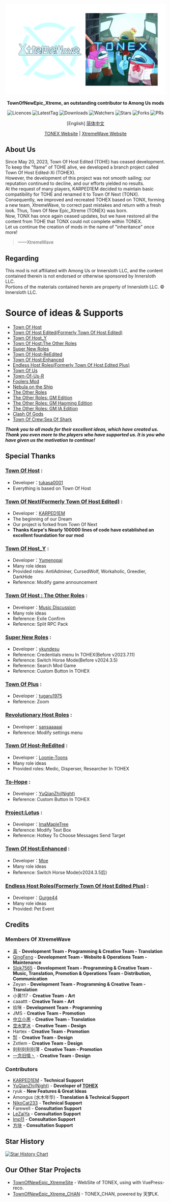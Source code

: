 <div align="center">
	
![XtremeWave-TONEX](Assets/XtremeWave-TONEX.png)

**TownOfNewEpic_Xtreme, an outstanding contributor to Among Us mods**

<img src="https://badgen.net/github/license/XtremeWave/TownOfNewEpic_Xtreme" alt="Licences">
<img src="https://badgen.net/github/tag/XtremeWave/TownOfNewEpic_Xtreme" alt="LatestTag">
<img src="https://badgen.net/github/assets-dl/XtremeWave/TownOfNewEpic_Xtreme" alt="Downloads">
<img src="https://badgen.net/github/watchers/XtremeWave/TownOfNewEpic_Xtreme" alt="Watchers">
<img src="https://badgen.net/github/stars/XtremeWave/TownOfNewEpic_Xtreme" alt="Stars">
<img src="https://badgen.net/github/forks/XtremeWave/TownOfNewEpic_Xtreme" alt="Forks">
<img src="https://badgen.net/github/prs/XtremeWave/TownOfNewEpic_Xtreme" alt="PRs">

[English] [简体中文](README_zh.md)

[TONEX Website](https://tonex.cc) | [XtremeWave Website](https://www.xtreme.net.cn)

</div>

## About Us
Since May 20, 2023, Town Of Host Edited (TOHE) has ceased development. To keep the "flame" of TOHE alive, we developed a branch project called Town Of Host Edited-Xi (TOHEX).<br>
However, the development of this project was not smooth sailing; our reputation continued to decline, and our efforts yielded no results.<br>
At the request of many players, KARPED1EM decided to maintain basic compatibility for TOHE and renamed it to Town Of Next (TONX).<br>
Consequently, we improved and recreated TOHEX based on TONX, forming a new team, XtremeWave, to correct past mistakes and return with a fresh look. Thus, Town Of New Epic_Xtreme (TONEX) was born.<br>
Now, TONX has once again ceased updates, but we have restored all the content from TOHE that TONX could not complete within TONEX.<br>
Let us continue the creation of mods in the name of "inheritance" once more!
> ——XtremeWave

## Regarding
This mod is not affiliated with Among Us or Innersloth LLC, and the content contained therein is not endorsed or otherwise sponsored by Innersloth LLC.<br>
Portions of the materials contained herein are property of Innersloth LLC. © Innersloth LLC.

# Source of ideas & Supports
 - [Town Of Host](https://github.com/tukasa0001/TownOfHost)
 - [Town Of Host Edited(Formerly Town Of Host Edited)](https://github.com/KARPED1EM/TownOfHostEdited)
 - [Town Of Host_Y](https://github.com/Yumenopai/TownOfHost_Y)
 - [Town Of Host:The Other Roles](https://github.com/music-discussion/TownOfHost-TheOtherRoles)
 - [Super New Roles](https://github.com/ykundesu/SuperNewRoles)
 - [Town Of Host-ReEdited](https://github.com/Loonie-Toons/TownOfHost-ReEdited)
 - [Town Of Host:Enhanced](https://github.com/0xDrMoe/TownofHost-Enhanced)
 - [Endless Host Roles(Formerly Town Of Host Edited Plus)](https://github.com/Gurge44/EndlessHostRoles)
 - [Town Of Us](https://github.com/Loonie-Toons/TownOfHost-ReEdited)
 - [Town-Of-Us-R](https://github.com/eDonnes124/Town-Of-Us-R)
 - [Foolers Mod](https://github.com/MengTube/Foolers-Mod)
 - [Nebula on the Ship](https://github.com/Dolly1016/Nebula)
 - [The Other Roles](https://github.com/TheOtherRolesAU/TheOtherRoles)
 - [The Other Roles: GM Edition](https://github.com/yukinogatari/TheOtherRoles-GM)
 - [The Other Roles: GM Haoming Edition](https://github.com/haoming37/TheOtherRoles-GM-Haoming)
 - [The Other Roles: GM IA Edition](https://github.com/dabao40/TheOtherRolesGMIA)
 - [Clash Of Gods](https://github.com/CognifyDev/ClashOfGods)
 - [Town Of Crew:Sea Of Shark](https://github.com/yiTOC/TOCS)
 
***Thank you to all mods for their excellent ideas, which have created us.***<br>
***Thank you even more to the players who have supported us. It is you who have given us the motivation to continue!***

## Special Thanks
### [Town Of Host](https://github.com/tukasa0001/TownOfHost) :
 - Developer：[tukasa0001](https://github.com/tukasa0001)
 - Everything is based on Town Of Host
### [Town Of Next(Formerly Town Of Host Edited)](https://github.com/KARPED1EM/TownOfHostEdited) : 
 - Developer：[KARPED1EM](https://github.com/KARPED1EM)
 - The beginning of our Dream
 - Our project is forked from Town Of Next 
 - **Thanks Karpe's Nearly 100000 lines of code have established an excellent foundation for our mod**
### [Town Of Host_Y](https://github.com/Yumenopai/TownOfHost_Y) :
- Developer：[Yumenopai](https://github.com/Yumenopai)
- Many role ideas
- Provided roles: AntiAdminer, CursedWolf, Workaholic, Greedier, DarkHide
- Reference: Modify game announcement
### [Town Of Host : The Other Roles](https://github.com/music-discussion/TownOfHost-TheOtherRoles) :
- Developer：[Music Discussion](https://github.com/music-discussion)
- Many role ideas
- Reference: Exile Confirm
- Reference: Split RPC Pack
### [Super New Roles](https://github.com/ykundesu/SuperNewRoles) :
- Developer：[ykundesu](https://github.com/ykundesu)
- Reference: Credentials menu In TOHEX(Before v2023.7.11)
- Reference: Switch Horse Mode(Before v2024.3.5)
- Reference: Search Mod Game
- Reference: Custom Button In TOHEX
### [Town Of Plus](https://github.com/tugaru1975/TownOfPlus) :
 - Developer：[tugaru1975](https://github.com/tugaru1975)
 - Reference: Zoom
### [Revolutionary Host Roles](https://github.com/sansaaaaai/Revolutionary-host-roles) :
- Developer：[sansaaaaai](https://github.com/sansaaaaai)
- Reference: Modify settings menu 
### [Town Of Host-ReEdited](https://github.com/Loonie-Toons/TownOfHost-ReEdited) :
- Developer：[Loonie-Toons](https://github.com/Loonie-Toons)
- Many role ideas
- Provided roles: Medic, Disperser, Researcher In TOHEX
### [To-Hope](https://gitee.com/xigua_ya/to-hope) :
- Developer：[YuQianZhi(Night)](https://gitee.com/xigua_ya)
- Reference: Custom Button In TOHEX
### [Project:Lotus](https://github.com/ImaMapleTree/Lotus) :
- Developer：[ImaMapleTree](https://github.com/ImaMapleTree)
- Reference: Modify Text Box
- Reference: Hotkey To Choose Messages Send Target
### [Town Of Host:Enhanced](https://github.com/0xDrMoe/TownofHost-Enhanced) :
- Developer：[Moe](https://github.com/0xDrMoe)
- Many role ideas
- Reference: Switch Horse Mode(v2024.3.5后)
### [Endless Host Roles(Formerly Town Of Host Edited Plus)](https://github.com/Gurge44/EndlessHostRoles) :
- Developer：[Gurge44](https://github.com/Gurge44)
- Many role ideas
- Provided: Pet Event

## Credits
### Members Of XtremeWave
 - [喜](https://github.com/Xieiawa) - **Development Team - Programming &amp; Creative Team - Translation**
 - [QingFeng](https://github.com/QingFeng-awa) - **Development Team - Website &amp; Operations Team - Maintenance**
 - [Slok7565](https://github.com/Slok7565) - **Development Team - Programming &amp; Creative Team - Music, Translation, Promotion &amp; Operations Team - Distribution, Communication**
 - Zeyan - **Development Team - Programming & Creative Team - Translation**
 - 小黄117 - **Creative Team - Art**
 - caaattt - **Creative Team - Art**
 - 玖咪 - **Development Team - Programming**
 - JMS - **Creative Team - Promotion**
 - [中立小黑](https://github.com/ZhongLiXiaoHei) - **Creative Team - Translation**
 - [空水梦冰](https://github.com/Miaoice) - **Creative Team - Design**
 - Hartex - **Creative Team - Promotion**
 - ㍿ - **Creative Team - Design**
 - Zxtlem - **Creative Team - Design**
 - 刻刻刻刻刻薄 - **Creative Team - Promotion**
 - [一念旧情丶](https://github.com/ynjq) - **Creative Team - Design**

### Contributors
- [KARPED1EM](https://github.com/KARPED1EM) - **Technical Support**
 - [YuQianZhi(Night)](https://gitee.com/xigua_ya) - **Developer of [TOHEX](https://tohex.cc)**
 - ryuk - **New Features &amp; Great Ideas**
 - Amongus (水木年华) - **Translation &amp; Technical Support**
 - [NikoCat233](https://github.com/NikoCat233) - **Technical Support**
 - Farewell - **Consultation Support**
 - [LeZaiYa](https://github.com/LezaiYa1) - **Consultation Support**
 - [Imp11](https://github.com/dabao40) - **Consultation Support**
 - [方块](https://github.com/FangKuaiYa) - **Consultation Support**

## Star History
[![Star History Chart](https://api.star-history.com/svg?repos=XtremeWave/TownOfNewEpic_Xtreme&type=Date)](https://star-history.com/#XtremeWave/TownOfNewEpic_Xtreme&Date)

## Our Other Star Projects
 - [TownOfNewEpic_XtremeSite](https://github.com/XtremeWave/TownOfNewEpic_XtremeSite) - WebSite of TONEX, using with VuePress-reco.
 - [TownOfNewEpic_Xtreme_CHAN](https://github.com/XtremeWave/TownOfNewEpic_Xtreme_CHAN) - TONEX_CHAN, powered by 天梦LK.
